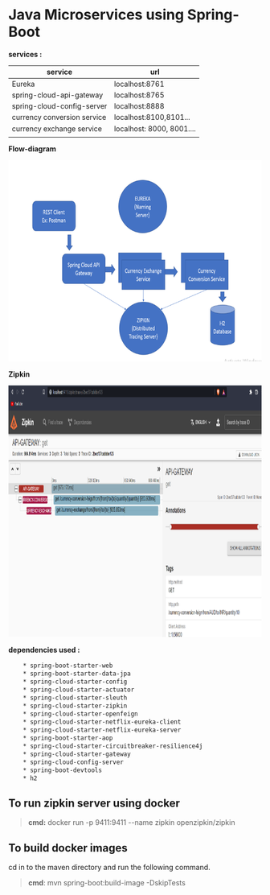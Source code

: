 # Java Microservices using Spring-Boot

**services :**

| service | url |  
|--|--| 
|Eureka  |  localhost:8761|
|spring-cloud-api-gateway  | localhost:8765 |
|spring-cloud-config-server  | localhost:8888 |
| currency conversion service | localhost:8100,8101... |
|currency exchange service|localhost: 8000, 8001....|
|  |  |

**Flow-diagram**

<img src="docs/architecture.PNG" width="600" height="400">

**Zipkin**

<img src="docs/zipkin.PNG" width="700" height="500">

**dependencies used :**
~~~~
	* spring-boot-starter-web
	* spring-boot-starter-data-jpa
	* spring-cloud-starter-config
	* spring-cloud-starter-actuator
	* spring-cloud-starter-sleuth
	* spring-cloud-starter-zipkin
	* spring-cloud-starter-openfeign
	* spring-cloud-starter-netflix-eureka-client
	* spring-cloud-starter-netflix-eureka-server
	* spring-boot-starter-aop
	* spring-cloud-starter-circuitbreaker-resilience4j
	* spring-cloud-starter-gateway
	* spring-cloud-config-server
	* spring-boot-devtools
	* h2

~~~~



## To run zipkin server using docker


> **cmd:**  docker run -p 9411:9411 --name zipkin openzipkin/zipkin


## To build docker images
cd in to the maven directory and run the following command.
> **cmd**: mvn spring-boot:build-image -DskipTests
